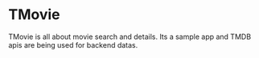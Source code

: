 # TMovie
TMovie is all about movie search and details.
Its a sample app and TMDB apis are being used for backend datas.
